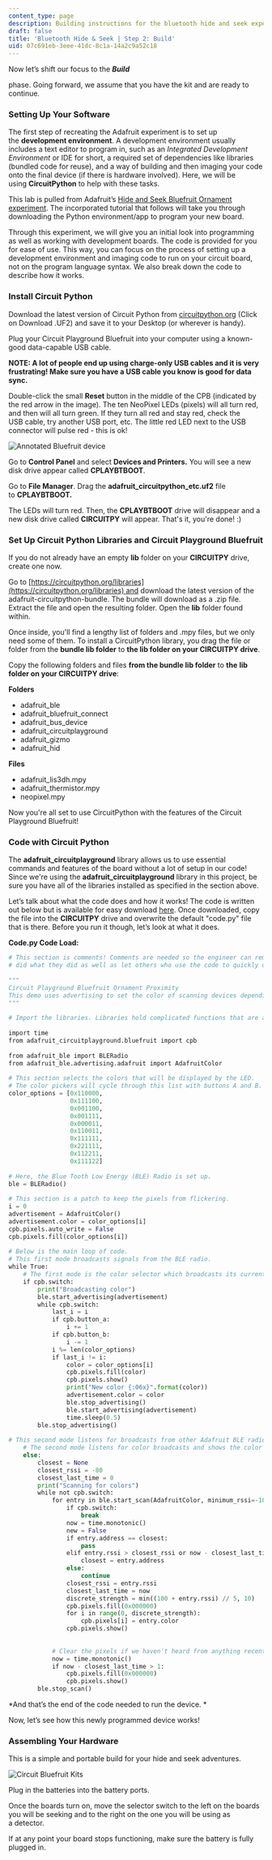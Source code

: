 ```yaml
---
content_type: page
description: Building instructions for the bluetooth hide and seek experiment.
draft: false
title: 'Bluetooth Hide & Seek | Step 2: Build'
uid: 07c691eb-3eee-41dc-8c1a-14a2c9a52c18
---
```

Now let’s shift our focus to the ***Build*** 

phase. Going forward, we assume that you have the kit and are ready to continue.  

### Setting Up Your Software 

The first step of recreating the Adafruit experiment is to set up the **development environment**. A development environment usually includes a text editor to program in, such as an *Integrated Development Environment* or IDE for short, a required set of dependencies like libraries (bundled code for reuse), and a way of building and then imaging your code onto the final device (if there is hardware involved). Here, we will be using **CircuitPython** to help with these tasks.

This lab is pulled from Adafruit’s [Hide and Seek Bluefruit Ornament experiment](https://learn.adafruit.com/hide-n-seek-bluefruit-ornament/circuitpython-on-circuit-playground-bluefruit). The incorporated tutorial that follows will take you through downloading the Python environment/app to program your new board.   

Through this experiment, we will give you an initial look into programming as well as working with development boards. The code is provided for you for ease of use. This way, you can focus on the process of setting up a development environment and imaging code to run on your circuit board, not on the program language syntax. We also break down the code to describe how it works. 

### Install Circuit Python

Download the latest version of Circuit Python from [circuitpython.org](https://circuitpython.org/board/circuitplayground_bluefruit/) (Click on Download .UF2) and save it to your Desktop (or wherever is handy). 

Plug your Circuit Playground Bluefruit into your computer using a known-good data-capable USB cable. 

**NOTE: A lot of people end up using charge-only USB cables and it is very frustrating! Make sure you have a USB cable you know is good for data sync.**  

Double-click the small **Reset** button in the middle of the CPB (indicated by the red arrow in the image). The ten NeoPixel LEDs (pixels) will all turn red, and then will all turn green. If they turn all red and stay red, check the USB cable, try another USB port, etc. The little red LED next to the USB connector will pulse red - this is ok! 

![Annotated Bluefruit device](https://courses.llx.edly.io/assets/courseware/v1/492c61a18ce9c54612ca43056bd53d09/asset-v1:llx+MITLLx81+Self-paced-2022+type@asset+block/annotated-bluefruit.png) 

Go to **Control Panel** and select **Devices and Printers.** You will see a new disk drive appear called **CPLAYBTBOOT**. 

Go to **File Manager**. Drag the **adafruit\_circuitpython\_etc.uf2** file to **CPLAYBTBOOT.** 

The LEDs will turn red. Then, the **CPLAYBTBOOT** drive will disappear and a new disk drive called **CIRCUITPY** will appear. That's it, you're done! :)

### Set Up Circuit Python Libraries and Circuit Playground Bluefruit

If you do not already have an empty **lib** folder on your **CIRCUITPY** drive, create one now.

Go to [https://circuitpython.org/libraries](https://circuitpython.org/libraries) and download the latest version of the adafruit-circuitpython-bundle. The bundle will download as a .zip file. Extract the file and open the resulting folder. Open the **lib** folder found within. 

Once inside, you'll find a lengthy list of folders and .mpy files, but we only need some of them. To install a CircuitPython library, you drag the file or folder from the **bundle lib folder** to **the lib folder on your CIRCUITPY drive**. 

Copy the following folders and files **from the bundle lib folder** to **the** **lib folder on your CIRCUITPY drive**: 

**Folders**

- adafruit\_ble 
- adafruit\_bluefruit\_connect 
- adafruit\_bus\_device 
- adafruit\_circuitplayground 
- adafruit\_gizmo 
- adafruit\_hid 

**Files**

- adafruit\_lis3dh.mpy 
- adafruit\_thermistor.mpy 
- neopixel.mpy  

Now you're all set to use CircuitPython with the features of the Circuit Playground Bluefruit!

### Code with Circuit Python

The **adafruit\_circuitplayground** library allows us to use essential commands and features of the board without a lot of setup in our code! Since we're using the **adafruit\_circuitplayground** library in this project, be sure you have all of the libraries installed as specified in the section above.

Let’s talk about what the code does and how it works! The code is written out below but is available for easy download [here](https://courses.llx.edly.io/assets/courseware/v1/42f035f7517399e0802ef4141b26e569/asset-v1:llx+MITLLx81+Self-paced-2022+type@asset+block/code.py). Once downloaded, copy the file into the **CIRCUITPY** drive and overwrite the default "code.py" file that is there. Before you run it though, let’s look at what it does. 

**Code.py Code Load:** 

```python
# This section is comments! Comments are needed so the engineer can remember why they 
# did what they did as well as let others who use the code to quickly understand.  
 
""" 
Circuit Playground Bluefruit Ornament Proximity 
This demo uses advertising to set the color of scanning devices depending on the strongest broadcast signal received. Circuit Playgrounds can be switched between advertising and scanning using the slide switch. The buttons change the color when advertising. 
""" 
 
# Import the libraries. Libraries hold complicated functions that are abstracted to make # writing code easier. 
 
import time 
from adafruit_circuitplayground.bluefruit import cpb 
  
from adafruit_ble import BLERadio 
from adafruit_ble.advertising.adafruit import AdafruitColor 
  
# This section selects the colors that will be displayed by the LED. 
# The color pickers will cycle through this list with buttons A and B. 
color_options = [0x110000, 
                 0x111100, 
                 0x001100, 
                 0x001111, 
                 0x000011, 
                 0x110011, 
                 0x111111, 
                 0x221111, 
                 0x112211, 
                 0x111122] 
 
# Here, the Blue Tooth Low Energy (BLE) Radio is set up. 
ble = BLERadio() 
 
# This section is a patch to keep the pixels from flickering. 
i = 0 
advertisement = AdafruitColor() 
advertisement.color = color_options[i] 
cpb.pixels.auto_write = False 
cpb.pixels.fill(color_options[i]) 
 
# Below is the main loop of code.  
# This first mode broadcasts signals from the BLE radio. 
while True: 
    # The first mode is the color selector which broadcasts its current color to other devices. 
    if cpb.switch: 
        print("Broadcasting color") 
        ble.start_advertising(advertisement) 
        while cpb.switch: 
            last_i = i 
            if cpb.button_a: 
                i += 1 
            if cpb.button_b: 
                i -= 1 
            i %= len(color_options) 
            if last_i != i: 
                color = color_options[i] 
                cpb.pixels.fill(color) 
                cpb.pixels.show() 
                print("New color {:06x}".format(color)) 
                advertisement.color = color 
                ble.stop_advertising() 
                ble.start_advertising(advertisement) 
                time.sleep(0.5) 
        ble.stop_advertising() 
 
# This second mode listens for broadcasts from other Adafruit BLE radios that are seeking. The LEDs will light up if your detector hears from another unit. 
    # The second mode listens for color broadcasts and shows the color of the strongest signal. 
    else: 
        closest = None 
        closest_rssi = -80 
        closest_last_time = 0 
        print("Scanning for colors") 
        while not cpb.switch: 
            for entry in ble.start_scan(AdafruitColor, minimum_rssi=-100, timeout=1): 
                if cpb.switch: 
                    break 
                now = time.monotonic() 
                new = False 
                if entry.address == closest: 
                    pass 
                elif entry.rssi > closest_rssi or now - closest_last_time > 0.4: 
                    closest = entry.address 
                else: 
                    continue 
                closest_rssi = entry.rssi 
                closest_last_time = now 
                discrete_strength = min((100 + entry.rssi) // 5, 10) 
                cpb.pixels.fill(0x000000) 
                for i in range(0, discrete_strength): 
                    cpb.pixels[i] = entry.color 
                cpb.pixels.show() 
  
 
            # Clear the pixels if we haven't heard from anything recently. 
            now = time.monotonic() 
            if now - closest_last_time > 1: 
                cpb.pixels.fill(0x000000) 
                cpb.pixels.show() 
        ble.stop_scan()
```

*And that’s the end of the code needed to run the device. *  

Now, let’s see how this newly programmed device works!

### Assembling Your Hardware 

This is a simple and portable build for your hide and seek adventures. 

![Circuit Bluefruit Kits](https://courses.llx.edly.io/assets/courseware/v1/c214bd262ffcbc45863b650f4e86f455/asset-v1:llx+MITLLx81+Self-paced-2022+type@asset+block/circuit-bluefruit-kits.png)

Plug in the batteries into the battery ports. 

Once the boards turn on, move the selector switch to the left on the boards you will be seeking and to the right on the one you will be using as a detector.

If at any point your board stops functioning, make sure the battery is fully plugged in.
